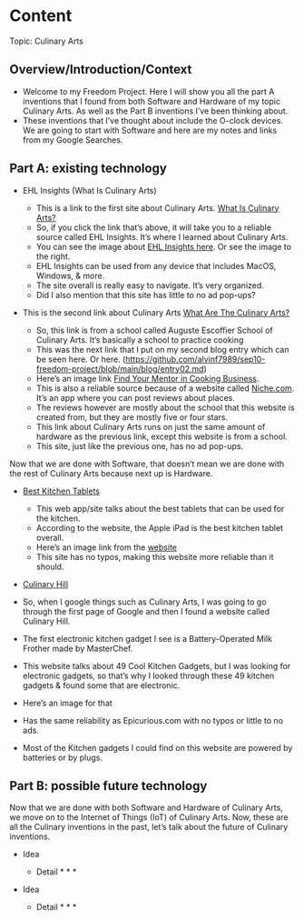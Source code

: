 # Content
Topic: Culinary Arts

## Overview/Introduction/Context
* Welcome to my Freedom Project. Here I will show you all the part A inventions that I found from both Software and Hardware of my topic Culinary Arts. As well as the Part B inventions I’ve been thinking about.
* These inventions that I’ve thought about include the O-clock devices. We are going to start with Software and here are my notes and links from my Google Searches.

## Part A: existing technology
* EHL Insights (What Is Culinary Arts)
  * This is a link to the first site about Culinary Arts. [What Is Culinary Arts?](https://hospitalityinsights.ehl.edu/culinary-arts#:~:text=So%2C%20put%20simply%2C%20culinary%20arts,professions%20that%20involve%20food%20service)
  * So, if you click the link that’s above, it will take you to a reliable source called EHL Insights. It’s where I learned about Culinary Arts.
  * You can see the image about [EHL Insights here](https://info.ehl.edu/hubfs/Hospitality_Insights_EHL_Master_In_Global-Hospitality_Business_Header_001.jpg). Or see the image to the right.
  * EHL Insights can be used from any device that includes MacOS, Windows, & more.
  * The site overall is really easy to navigate. It’s very organized.
  * Did I also mention that this site has little to no ad pop-ups?

* This is the second link about Culinary Arts [What Are The Culinary Arts?](https://www.escoffier.edu/blog/culinary-arts/what-are-the-culinary-arts/)
  * So, this link is from a school called Auguste Escoffier School of Culinary Arts. It’s basically a school to practice cooking
  * This was the next link that I put on my second blog entry which can be seen here. Or here. (https://github.com/alvinf7989/sep10-freedom-project/blob/main/blog/entry02.md)
  * Here’s an image link [Find Your Mentor in Cooking Business](https://www.escoffier.edu/wp-content/uploads/2022/05/Escoffier-Mentor-1080-%C3%97-1080-px.png).
  * This is also a reliable source because of a website called [Niche.com](https://www.niche.com/colleges/escoffier-school-of-culinary-arts-boulder/#:~:text=The%20chef%20instructors%20do%20their,my%20decision%20to%20attend%20Escoffier!&text=Being%20a%20student%20at%20the,has%20been%20wonderful%20thus%20far). It’s an app where you can post reviews about places.
  * The reviews however are mostly about the school that this website is created from, but they are mostly five or four stars.
  * This link about Culinary Arts runs on just the same amount of hardware as the previous link, except this website is from a school.
  * This site, just like the previous one, has no ad pop-ups.

Now that we are done with Software, that doesn’t mean we are done with the rest of Culinary Arts because next up is Hardware.

* [Best Kitchen Tablets](https://www.epicurious.com/expert-advice/the-best-tablets-for-the-kitchen-article)
  * This web app/site talks about the best tablets that can be used for the kitchen.
  * According to the website, the Apple iPad is the best kitchen tablet overall.
  * Here’s an image link from the [website](https://assets.epicurious.com/photos/6164955a4ec4c7291c4d1076/16:9/w_2240,c_limit/BestTablets_INSET_V1_120519_13636_V3_final.jpg)
  * This site has no typos, making this website more reliable than it should.

* [Culinary Hill](https://www.culinaryhill.com/cool-kitchen-gadgets/)
 * So, when I google things such as Culinary Arts, I was going to go through the first page of Google and then I found a website called Culinary Hill.
 * The first electronic kitchen gadget I see is a Battery-Operated Milk Frother made by MasterChef.
 * This website talks about 49 Cool Kitchen Gadgets, but I was looking for electronic gadgets, so that’s why I looked through these 49 kitchen gadgets & found some that are electronic.
 * Here’s an image for that
 * Has the same reliability as Epicurious.com with no typos or little to no ads.
 * Most of the Kitchen gadgets I could find on this website are powered by batteries or by plugs.


## Part B: possible future technology

Now that we are done with both Software and Hardware of Culinary Arts, we move on to the Internet of Things (IoT) of Culinary Arts.
Now, these are all the Culinary inventions in the past, let’s talk about the future of Culinary inventions.
* Idea
  * Detail
    *
    *
    *

* Idea
  * Detail
    *
    *
    *
